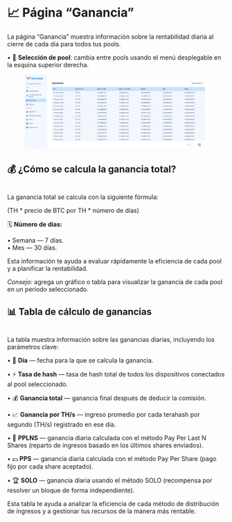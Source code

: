 # 📈 Página “Ganancia”  

La página “Ganancia” muestra información sobre la rentabilidad diaria al cierre de cada día para todos tus pools.  

• 🔽 **Selección de pool**: cambia entre pools usando el menú desplegable en la esquina superior derecha.  

<figure><img src="../../.gitbook/assets/image (42).png" alt=""><figcaption></figcaption></figure>  

## **💰 ¿Cómo se calcula la ganancia total?**  

\
La ganancia total se calcula con la siguiente fórmula:  

(TH \* precio de BTC por TH \* número de días)  

🗓️ **Número de días:**  

• Semana — 7 días.  
• Mes — 30 días.  

Esta información te ayuda a evaluar rápidamente la eficiencia de cada pool y a planificar la rentabilidad.  

_Consejo:_ agrega un gráfico o tabla para visualizar la ganancia de cada pool en un período seleccionado.  

## 📊 **Tabla de cálculo de ganancias**  

\
La tabla muestra información sobre las ganancias diarias, incluyendo los parámetros clave:  

• 📅 **Día** — fecha para la que se calcula la ganancia.  

• ⚡ **Tasa de hash** — tasa de hash total de todos los dispositivos conectados al pool seleccionado.  

• 💰 **Ganancia total** — ganancia final después de deducir la comisión.  

• 📈 **Ganancia por TH/s** — ingreso promedio por cada terahash por segundo (TH/s) registrado en ese día.  

• 🔄 **PPLNS** — ganancia diaria calculada con el método Pay Per Last N Shares (reparto de ingresos basado en los últimos shares enviados).  

• 💵 **PPS** — ganancia diaria calculada con el método Pay Per Share (pago fijo por cada share aceptado).  

• 🏆 **SOLO** — ganancia diaria usando el método SOLO (recompensa por resolver un bloque de forma independiente).  

Esta tabla te ayuda a analizar la eficiencia de cada método de distribución de ingresos y a gestionar tus recursos de la manera más rentable.  
